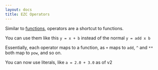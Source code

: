 ```yaml
---
layout: docs
title: EZC Operators
---
```


Similar to [functions]({{site.ezc_docs}}/functions), operators are a shortcut to functions.

You can use them like this `y = x + b` instead of the normal `y = add x b`

Essentially, each operator maps to a function, as `+` maps to `add`, `^` and `**` both map to `pow`, and so on.

You can now use literals, like ` a = 2.0 + 3.0 ` as of v2

